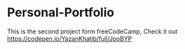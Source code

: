 # Personal-Portfolio

This is the second project form freeCodeCamp, Check it out https://codepen.io/YazanKhatib/full/JpoBYP